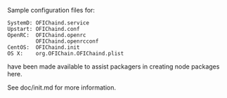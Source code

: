 Sample configuration files for:
```
SystemD: OFIChaind.service
Upstart: OFIChaind.conf
OpenRC:  OFIChaind.openrc
         OFIChaind.openrcconf
CentOS:  OFIChaind.init
OS X:    org.OFIChain.OFIChaind.plist
```
have been made available to assist packagers in creating node packages here.

See doc/init.md for more information.
